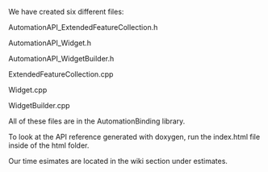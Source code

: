 We have created six different files:

AutomationAPI_ExtendedFeatureCollection.h

AutomationAPI_Widget.h

AutomationAPI_WidgetBuilder.h

ExtendedFeatureCollection.cpp

Widget.cpp

WidgetBuilder.cpp

All of these files are in the AutomationBinding library.

To look at the API reference generated with doxygen, run the index.html file inside of the html folder.

Our time esimates are located in the wiki section under estimates. 
